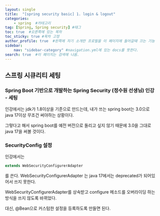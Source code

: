 ```yaml
---
layout: single
title:  "[spring security basic] 1. login & logout"
categories: 
    - spring  #카테고리
tag: [Spring, Spring security] #태그
toc: true  #오른쪽에 있는 목차
toc_sticky: true #목차 고정
author_profile: true  #왼쪽에 자기 소개란 프로필을 이 페이지에 들어갈때 끄는 기능
sidebar:
    nav: "sidebar-category" #navigation.yml에 있는 docs를 뜻한다.
search: true  #이 페이지는 검색에 나옴.
---
```


## 스프링 시큐리티 세팅

### Spring Boot 기반으로 개발하는 Spring Security (정수원 선생님) 인강 - 세팅

인강에서는 jdk가 1.8이상을 기준으로 만드는데, 내가 쓰는 spring boot는 3.0으로 java 17이상 무조건 써야하는 상황이다.

그렇다고 해서 spring boot를 예전 버전으로 돌리고 싶지 않기 때문에 3.0을 그대로 java 17을 써볼 것이다.

### SecurityConfig 설정

인강에서는

```java
extends WebSecurityConfigurerAdapter
```

를 쓴다. WebSecurityConfigurerAdapter 는 java 17에서는 deprecated가 되어있어서 쓰지 못한다.

WebSecurityConfigurerAdapter를 상속받고 configure 메소드를 오버라이딩 하는 방식을 쓰지 않도록 바뀌었다.

대신, @Bean으로 커스텀한 설정을 등록하도록 만들면 된다.

